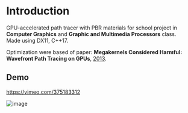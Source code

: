 # Introduction
GPU-accelerated path tracer with PBR materials for school project in **Computer Graphics** and **Graphic and Multimedia Processors** class. \
Made using DX11, C++17.

Optimization were based of paper: **Megakernels Considered Harmful: Wavefront Path Tracing on GPUs**, [2013](https://research.nvidia.com/publication/2013-07_megakernels-considered-harmful-wavefront-path-tracing-gpus).

## Demo
https://vimeo.com/375183312

![image](https://github.com/WildBitangent/GMU-Path-Tracer/assets/7337468/1f239805-609c-4441-85fe-868f476e556d)

